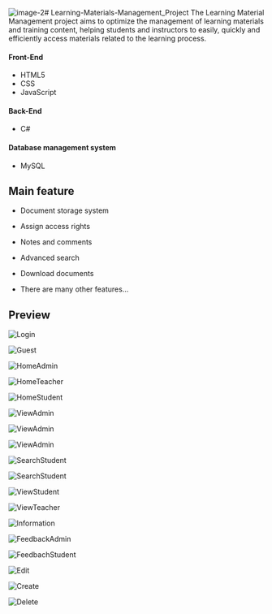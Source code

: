 ![image-2](https://github.com/KhacTung19/Learning-Materials-Management/assets/116837703/de0c3914-1d44-44e7-9890-415bd7c22b32)# Learning-Materials-Management_Project
The Learning Material Management project aims to optimize the management of learning materials and training content, helping students and instructors to easily, quickly and efficiently access materials related to the learning process.
#### Front-End
- HTML5
- CSS
- JavaScript


#### Back-End
- C#

#### Database management system
- MySQL


## Main feature
- Document storage system

- Assign access rights
- Notes and comments
- Advanced search
- Download documents
- There are many other features...

## Preview
![Login](https://github.com/KhacTung19/Learning-Materials-Management/assets/116837703/af4b0396-b899-4064-9476-acefad854553) 

![Guest](https://github.com/KhacTung19/Learning-Materials-Management/assets/116837703/1b87388c-dfd6-412a-b697-50eba5f1c4d5)

![HomeAdmin](https://github.com/KhacTung19/Learning-Materials-Management/assets/116837703/7f347182-bae8-4b84-858f-6f99adbadafd)

![HomeTeacher](https://github.com/KhacTung19/Learning-Materials-Management/assets/116837703/90b6fd34-99bf-453d-8c62-bbe5d1b1a98f)

![HomeStudent](https://github.com/KhacTung19/Learning-Materials-Management/assets/116837703/b0cbfeaa-e24f-4d36-854a-6593d97dfc9d)

![ViewAdmin](https://github.com/KhacTung19/Learning-Materials-Management/assets/116837703/9ae5f132-275c-40c3-b930-f9ddf921c9fb)

![ViewAdmin](https://github.com/KhacTung19/Learning-Materials-Management/assets/116837703/be0bd94b-e02d-44de-bb68-f48f3845a44d)

![ViewAdmin](https://github.com/KhacTung19/Learning-Materials-Management/assets/116837703/2d9f44e9-a1e9-48d4-9544-25bd5413a83c)

![SearchStudent](https://github.com/KhacTung19/Learning-Materials-Management/assets/116837703/31171a13-8a45-4b31-8169-c0f49544fdef)

![SearchStudent](https://github.com/KhacTung19/Learning-Materials-Management/assets/116837703/92308486-4c4f-437f-a089-561256ccd6e4)

![ViewStudent](https://github.com/KhacTung19/Learning-Materials-Management/assets/116837703/ff843572-e3a6-4aca-82cf-abe6464d4368)

![ViewTeacher](https://github.com/KhacTung19/Learning-Materials-Management/assets/116837703/00c74207-6ddd-4b3e-bf51-3ec88a1545d8)

![Information](https://github.com/KhacTung19/Learning-Materials-Management/assets/116837703/8db26faa-fd1e-41db-b0c2-2f1eac49e1b6)

![FeedbackAdmin](https://github.com/KhacTung19/Learning-Materials-Management/assets/116837703/8ae91fcd-2b56-4a6d-a503-2b75219fd8cd)

![FeedbachStudent](https://github.com/KhacTung19/Learning-Materials-Management/assets/116837703/9d11b9ea-c422-470a-b335-d0b7a780c33d)

![Edit](https://github.com/KhacTung19/Learning-Materials-Management/assets/116837703/f2168661-9042-41c6-a432-5a53646e98ed)

![Create](https://github.com/KhacTung19/Learning-Materials-Management/assets/116837703/2016a8de-edaf-4c15-8979-71c94a54fde5)

![Delete](https://github.com/KhacTung19/Learning-Materials-Management/assets/116837703/f4369e14-416e-46ca-9b4f-9b754300fabd)




